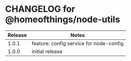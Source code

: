 # CHANGELOG for @homeofthings/node-utils

| Release | Notes                                   |
| ------- | --------------------------------------- |
| 1.0.1   | feature: config service for node-config |
| 1.0.0   | initial release                         |
